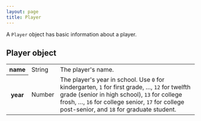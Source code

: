 ```yaml
---
layout: page
title: Player
---
```

A `Player` object has basic information about a player.

## Player object

<table class="fields"><tbody>
  <tr class="required">
    <th>name</th>
    <td class="type">String</td>
    <td>The player's name.</td>
  </tr>
  <tr class="optional">
    <th>year</th>
    <td class="type">Number</td>
    <td>The player's year in school. Use <code>0</code> for kindergarten, <code>1</code> for first grade, &#133;, <code>12</code> for twelfth grade (senior in high school), <code>13</code> for college frosh, &#133;, <code>16</code> for college senior, <code>17</code> for college post-senior, and <code>18</code> for graduate student.</td>
  </tr>
</tbody></table>
